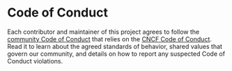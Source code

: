# Code of Conduct

Each contributor and maintainer of this project agrees to follow the [community Code of Conduct](https://github.com/nimakam/universal-identity-map/blob/master/CODE-OF-CONDUCT.md) that relies on the [CNCF Code of Conduct](https://github.com/cncf/foundation/blob/master/code-of-conduct.md). Read it to learn about the agreed standards of behavior, shared values that govern our community, and details on how to report any suspected Code of Conduct violations.